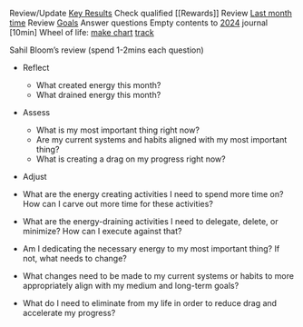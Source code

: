 
Review/Update [Key Results](https://docs.google.com/document/d/1AQkprCU75l3t9k2utay5LLzeVp_UTizBpkGObih4170/edit)
Check qualified [[Rewards]]
Review [Last month time](https://track.toggl.com/reports/summary/6878663/period/prevMonth)
Review [Goals](https://docs.google.com/document/d/1Bv3DdyU3YmP39BH9Fq-5Mt13awPAkwO34UIjzdeF4QA/edit)
Answer questions
Empty contents to [2024](https://docs.google.com/document/d/1KgtHuckZezMVBkk5xbbx2q1XPvaIG4-jSdAvFKnI89o/edit#heading=h.i61esp638ds0) journal
[10min] Wheel of life: [make chart](https://www.amcharts.com/demos/wheel-of-life/) [track](https://docs.google.com/presentation/d/1STBZYKC4TOQa14X2U3oelZ5MI1gdsMEMnG3DgaaubMw/edit#slide=id.g22e75040914_0_0)

  
Sahil Bloom’s review (spend 1-2mins each question)
- Reflect    
	- What created energy this month?
	- What drained energy this month?
- Assess
	- What is my most important thing right now?
	- Are my current systems and habits aligned with my most important thing?
	- What is creating a drag on my progress right now?
- Adjust
    

- What are the energy creating activities I need to spend more time on? How can I carve out more time for these activities?
    
- What are the energy-draining activities I need to delegate, delete, or minimize? How can I execute against that?
    
- Am I dedicating the necessary energy to my most important thing? If not, what needs to change?
    
- What changes need to be made to my current systems or habits to more appropriately align with my medium and long-term goals?
    
- What do I need to eliminate from my life in order to reduce drag and accelerate my progress?